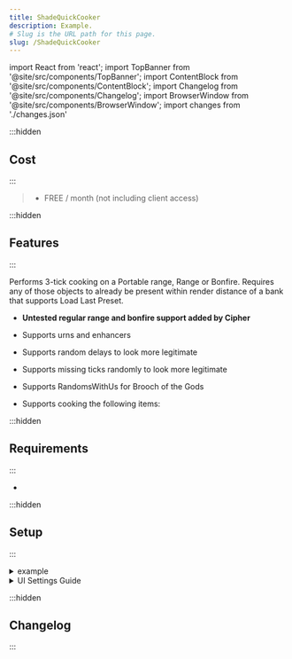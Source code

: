 ```yaml
---
title: ShadeQuickCooker
description: Example.
# Slug is the URL path for this page.
slug: /ShadeQuickCooker
---
```


import React from 'react';
import TopBanner from '@site/src/components/TopBanner';
import ContentBlock from '@site/src/components/ContentBlock';
import Changelog from '@site/src/components/Changelog';
import BrowserWindow from '@site/src/components/BrowserWindow';
import changes from './changes.json'

<TopBanner title="ShadeQuickCooker" version="v1.0.6" skill="Cooking">
</TopBanner>

:::hidden

## Cost

:::

<ContentBlock title="Cost">

> - FREE / month (not including client access)

</ContentBlock>

:::hidden

## Features

:::

<ContentBlock title="Features">

Performs 3-tick cooking on a Portable range, Range or Bonfire. Requires any of those objects to already be present within render distance of a bank that supports Load Last Preset.

- **Untested regular range and bonfire support added by Cipher**

- Supports urns and enhancers
- Supports random delays to look more legitimate
- Supports missing ticks randomly to look more legitimate
- Supports RandomsWithUs for Brooch of the Gods
- Supports cooking the following items:

</ContentBlock>

:::hidden

## Requirements

:::
<ContentBlock title="Requirements">

-

</ContentBlock>

:::hidden

## Setup

:::
<ContentBlock title="Setup">

<details>
<summary>example</summary>

- example

</details>

<details>
<summary>UI Settings Guide</summary>

- example

</details>

</ContentBlock>

:::hidden

## Changelog

:::

<Changelog changes={changes}>

</Changelog>
